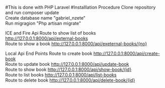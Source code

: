 #This is done with PHP Laravel
#Installlation Procedure
Clone repository and run composer update <br>
Create database name "gabriel_nzete"<br>
Run migragion "Php artisan migrate"

ICE and Fire Api
Route to show list of books http://127.0.0.1:8000/api/external-books<br>
Route to show a book http://127.0.0.1:8000/api/exeternal-books/{no}<br>

Local Api End Points
Route to create book http://127.0.0.1:8000/api/create-book<br>
Route to update book http://127.0.0.1:8000/api/update-book<br>
Route to show book http://127.0.0.1:8000/api/show-book/{id}<br>
Route to list books http://127.0.0.1:8000/api/list-books<br>
Route to delete book http://127.0.0.1:8000/api/delete-book/{id}
